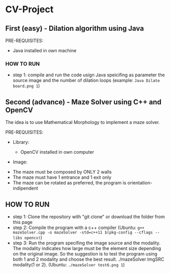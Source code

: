 # CV-Project

## First (easy) - Dilation algorithm using Java

PRE-REQUISITES:
 - Java installed in own machine

### HOW TO RUN

 - step 1: compile and run the code usign Java speicifing as parameter the source image and the number of dilation loops (example: `Java Dilate board.png 1`)



## Second (advance) - Maze Solver using C++ and OpenCV

The idea is to use Mathematical Morphology to implement a maze solver.

PRE-REQUISITES:

  * Library:
    - OpenCV installed in own computer

  * Image:
   - The maze must be composed by ONLY 2 walls
   - The maze must have 1 entrance and 1 exit only
   - The maze can be rotated as preferred, the program is orientation-indipendent


## HOW TO RUN

 - step 1: Clone the repository with "git clone" or download the folder from this page
 - step 2: Compile the program with a c++ compiler (Ubuntu: `g++ mazeSolver.cpp -o mazeSolver -std=c++11 $(pkg-config --cflags --libs opencv)`)
 - step 3: Run the program specifing the image source and the modality. The modality indicates how large must be the element size depending on the original image. So the suggestion is to test the program using both 1 and 2 modality and choose the best result. ./mazeSolver ImgSRC modality(1 or 2). (Ubuntu: `./mazeSolver test6.png 1`)
 
